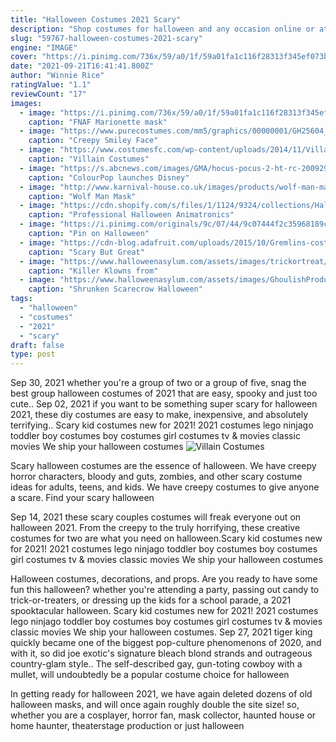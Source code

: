 ```yaml
---
title: "Halloween Costumes 2021 Scary"
description: "Shop costumes for halloween and any occasion online or at a party city near you. Whether you need costumes for kids or adults, standard or plus size, party city is your 2021 costume store!"
slug: "59767-halloween-costumes-2021-scary"
engine: "IMAGE"
cover: "https://i.pinimg.com/736x/59/a0/1f/59a01fa1c116f28313f345ef073b9739.jpg"
date: "2021-09-21T16:41:41.800Z"
author: "Winnie Rice"
ratingValue: "1.1"
reviewCount: "17"
images:
  - image: "https://i.pinimg.com/736x/59/a0/1f/59a01fa1c116f28313f345ef073b9739.jpg"
    caption: "FNAF Marionette mask"
  - image: "https://www.purecostumes.com/mm5/graphics/00000001/GH25604_full_1.jpg"
    caption: "Creepy Smiley Face"
  - image: "https://www.costumesfc.com/wp-content/uploads/2014/11/Villain-Costume.jpg"
    caption: "Villain Costumes"
  - image: "https://s.abcnews.com/images/GMA/hocus-pocus-2-ht-rc-200929_hpMain_16x9_992.jpg"
    caption: "ColourPop launches Disney"
  - image: "http://www.karnival-house.co.uk/images/products/wolf-man-mask--adult-horror-costume-masks19576.jpg"
    caption: "Wolf Man Mask"
  - image: "https://cdn.shopify.com/s/files/1/1124/9324/collections/Halloween_Animatronics_5_1200x630.jpg?v=1578948558"
    caption: "Professional Halloween Animatronics"
  - image: "https://i.pinimg.com/originals/9c/07/44/9c07444f2c35968189c99da44fa235dc.png"
    caption: "Pin on Halloween"
  - image: "https://cdn-blog.adafruit.com/uploads/2015/10/Gremlins-costumes-1.jpg"
    caption: "Scary But Great"
  - image: "https://www.halloweenasylum.com/assets/images/trickortreat/jmmgm100.jpg"
    caption: "Killer Klowns from"
  - image: "https://www.halloweenasylum.com/assets/images/GhoulishProductions/26450.png"
    caption: "Shrunken Scarecrow Halloween"
tags:
  - "halloween"
  - "costumes"
  - "2021"
  - "scary"
draft: false
type: post
---
```


Sep 30, 2021 whether you're a group of two or a group of five, snag the best group halloween costumes of 2021 that are easy, spooky and just too cute.. Sep 02, 2021 if you want to be something super scary for halloween 2021, these diy costumes are easy to make, inexpensive, and absolutely terrifying.. Scary kid costumes new for 2021! 2021 costumes lego ninjago toddler boy costumes boy costumes girl costumes tv & movies classic movies  We ship your halloween costumes
![Villain Costumes](https://www.costumesfc.com/wp-content/uploads/2014/11/Villain-Costume.jpg "Villain Costumes")

Scary halloween costumes are the essence of halloween. We have creepy horror characters, bloody and guts, zombies, and other scary costume ideas for adults, teens, and kids. We have creepy costumes to give anyone a scare. Find your scary halloween
<!--inArticleAds-->

<!--galleryOne-->

Sep 14, 2021 these scary couples costumes will freak everyone out on halloween 2021. From the creepy to the truly horrifying, these creative costumes for two are what you need on halloween.Scary kid costumes new for 2021! 2021 costumes lego ninjago toddler boy costumes boy costumes girl costumes tv & movies classic movies  We ship your halloween costumes
<!--inArticleAds-->

<!--galleryTwo-->

Halloween costumes, decorations, and props. Are you ready to have some fun this halloween? whether you're attending a party, passing out candy to trick-or-treaters, or dressing up the kids for a school parade, a 2021 spooktacular halloween. Scary kid costumes new for 2021! 2021 costumes lego ninjago toddler boy costumes boy costumes girl costumes tv & movies classic movies  We ship your halloween costumes. Sep 27, 2021 tiger king quickly became one of the biggest pop-culture phenomenons of 2020, and with it, so did joe exotic's signature bleach blond strands and outrageous country-glam style.. The self-described gay, gun-toting cowboy with a mullet, will undoubtedly be a popular costume choice for halloween
<!--galleryThree-->

In getting ready for halloween 2021, we have again deleted dozens of old halloween masks, and will once again roughly double the site size! so, whether you are a cosplayer, horror fan, mask collector, haunted house or home haunter, theaterstage production or just halloween
